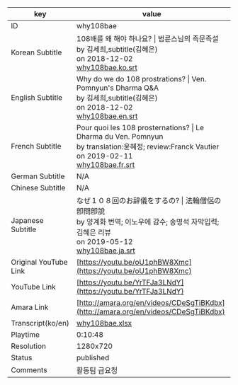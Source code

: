 |  key  |  value  |
|-------|---------|
| ID            | why108bae |
| Korean Subtitle | 108배를 왜 해야 하나요? \| 법륜스님의 즉문즉설<br>by 김세희,subtitle(김혜은)<br>on 2018-12-02<br>[why108bae.ko.srt](https://github.com/jungtosociety/dharma-qna/raw/master/sub/why108bae/why108bae.ko.srt)<br>|
| English Subtitle | Why do we do 108 prostrations? \| Ven. Pomnyun's Dharma Q&A<br>by 김세희,subtitle(김혜은)<br>on 2018-12-02<br>[why108bae.en.srt](https://github.com/jungtosociety/dharma-qna/raw/master/sub/why108bae/why108bae.en.srt)<br>|
| French Subtitle | Pour quoi les 108 prosternations? \| Le Dharma du Ven. Pomnyun<br>by translation:윤혜정; review:Franck Vautier<br>on 2019-02-11<br>[why108bae.fr.srt](https://github.com/jungtosociety/dharma-qna/raw/master/sub/why108bae/why108bae.fr.srt)<br>|
| German Subtitle | N/A |
| Chinese Subtitle | N/A |
| Japanese Subtitle | なぜ１０８回のお辞儀をするの? \| 法輪僧侶の卽問卽說<br>by 양계화 번역; 이노우에 감수; 송명석 자막입력; 김혜은 리뷰<br>on 2019-05-12<br>[why108bae.ja.srt](https://github.com/jungtosociety/dharma-qna/raw/master/sub/why108bae/why108bae.ja.srt)<br>|
| Original YouTube Link  | [https://youtu.be/oU1phBW8Xmc](https://youtu.be/oU1phBW8Xmc) |
| YouTube Link  | [https://youtu.be/YrTFJa3LNdY](https://youtu.be/YrTFJa3LNdY) |
| Amara Link    | [http://amara.org/en/videos/CDeSgTiBKdbx](http://amara.org/en/videos/CDeSgTiBKdbx) |
| Transcript(ko/en) | [why108bae.xlsx](https://github.com/jungtosociety/dharma-qna/raw/master/sub/why108bae/why108bae.xlsx) |
| Playtime | 0:10:48 |
| Resolution | 1280x720|
| Status | published |
| Comments | 활동팀 급요청 |
